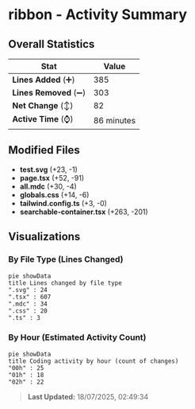 # ribbon - Activity Summary 

## Overall Statistics

| Stat                   | Value                                                             |
| ---------------------- | ----------------------------------------------------------------- |
| **Lines Added** (➕)   | 385                                          |
| **Lines Removed** (➖) | 303                                        |
| **Net Change** (↕)    | 82                |
| **Active Time** (⌚)   | 86 minutes |


## Modified Files
- **test.svg** (+23, -1)
- **page.tsx** (+52, -91)
- **all.mdc** (+30, -4)
- **globals.css** (+14, -6)
- **tailwind.config.ts** (+3, -0)
- **searchable-container.tsx** (+263, -201)

## Visualizations

### By File Type (Lines Changed)

```mermaid
pie showData
title Lines changed by file type
".svg" : 24
".tsx" : 607
".mdc" : 34
".css" : 20
".ts" : 3
```

### By Hour (Estimated Activity Count)

```mermaid
pie showData
title Coding activity by hour (count of changes)
"00h" : 25
"01h" : 18
"02h" : 22
```


> **Last Updated:** 18/07/2025, 02:49:34